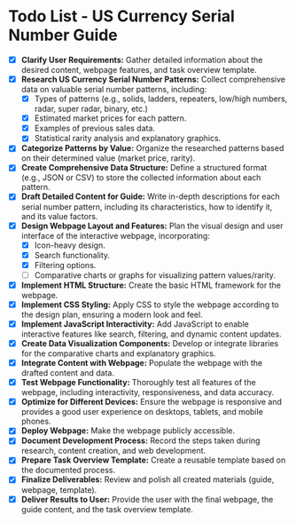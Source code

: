 # Todo List - US Currency Serial Number Guide

- [x] **Clarify User Requirements:** Gather detailed information about the desired content, webpage features, and task overview template.
- [x] **Research US Currency Serial Number Patterns:** Collect comprehensive data on valuable serial number patterns, including:
    - [x] Types of patterns (e.g., solids, ladders, repeaters, low/high numbers, radar, super radar, binary, etc.)
    - [x] Estimated market prices for each pattern.
    - [x] Examples of previous sales data.
    - [x] Statistical rarity analysis and explanatory graphics.
- [x] **Categorize Patterns by Value:** Organize the researched patterns based on their determined value (market price, rarity).
- [x] **Create Comprehensive Data Structure:** Define a structured format (e.g., JSON or CSV) to store the collected information about each pattern.
- [x] **Draft Detailed Content for Guide:** Write in-depth descriptions for each serial number pattern, including its characteristics, how to identify it, and its value factors.
- [x] **Design Webpage Layout and Features:** Plan the visual design and user interface of the interactive webpage, incorporating:
    - [x] Icon-heavy design.
    - [x] Search functionality.
    - [x] Filtering options.
    - [ ] Comparative charts or graphs for visualizing pattern values/rarity.
- [x] **Implement HTML Structure:** Create the basic HTML framework for the webpage.
- [x] **Implement CSS Styling:** Apply CSS to style the webpage according to the design plan, ensuring a modern look and feel.
- [x] **Implement JavaScript Interactivity:** Add JavaScript to enable interactive features like search, filtering, and dynamic content updates.
- [x] **Create Data Visualization Components:** Develop or integrate libraries for the comparative charts and explanatory graphics.
- [x] **Integrate Content with Webpage:** Populate the webpage with the drafted content and data.
- [x] **Test Webpage Functionality:** Thoroughly test all features of the webpage, including interactivity, responsiveness, and data accuracy.
- [x] **Optimize for Different Devices:** Ensure the webpage is responsive and provides a good user experience on desktops, tablets, and mobile phones.
- [x] **Deploy Webpage:** Make the webpage publicly accessible.
- [x] **Document Development Process:** Record the steps taken during research, content creation, and web development.
- [x] **Prepare Task Overview Template:** Create a reusable template based on the documented process.
- [x] **Finalize Deliverables:** Review and polish all created materials (guide, webpage, template).
- [x] **Deliver Results to User:** Provide the user with the final webpage, the guide content, and the task overview template.
